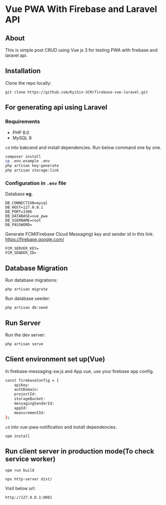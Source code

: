 # Vue PWA With Firebase and Laravel API

## About 

This is simple post CRUD using Vue js 3 for testing PWA with firebase and laravel api.

## Installation

Clone the repo locally:
```
git clone https://github.com/KyiSin-SCM/firebase-vue-laravel.git
```

## For generating api using Laravel
### Requirements
- PHP 8.0
- MySQL 8

`cd` into bakcend and install dependencies. Run below command one by one.
```bash
composer install
cp .env.example .env
php artisan key:generate
php artisan storage:link
```

### Configuration in `.env` file

Database **eg.**
```
DB_CONNECTION=mysql
DB_HOST=127.0.0.1
DB_PORT=3306
DB_DATABASE=vue_pwa
DB_USERNAME=root
DB_PASSWORD=
```

Generate FCM(Firebase Cloud Messaging) key and sender id in this link.
https://firebase.google.com/
```
FCM_SERVER_KEY=
FCM_SENDER_ID=
```

## Database Migration

Run database migrations:
```
php artisan migrate
```

Run database seeder:
```
php artisan db:seed
```

## Run Server

Run the dev server:
```
php artisan serve
```

## Client environment set up(Vue)

In firebase-messaging-sw.js and App.vue, use your firebase app config.

```bash
const firebaseConfig = {
    apiKey:
    authDomain:
    projectId:
    storageBucket:
    messagingSenderId:
    appId:
    measurementId:
};
```

`cd` into vue-pwa-notification and install dependencies.

```
npm install
```

## Run client server in production mode(To check service worker)

```
npm run build
```

```
npx http-server dist/
```

Visit below url:
```
http://127.0.0.1:8081
```
